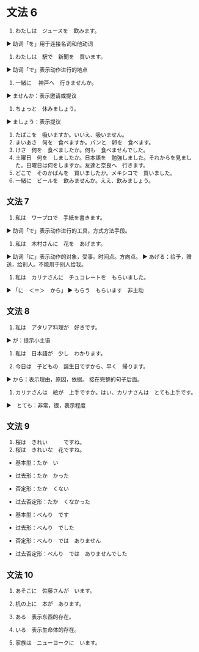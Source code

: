 # 文法 6

1. わたしは　ジュースを　飲みます。

▶️ 助词「を」用于连接名词和他动词

1. わたしは　駅で　新聞を　買います。

▶️ 助词「で」表示动作进行的地点

1. 一緒に　 神戸へ　行きませんか。

▶️ ませんか：表示邀请或提议

1. ちょっと　休みましょう。

▶️ ましょう：表示提议

1. たばこを　吸いますか。いいえ、吸いません。
2. まいあさ　何を　食べますか。パンと　卵を　食べます。
3. けさ　何を　食べましたか。何も　食べませんでした。
4. 土曜日　何を　しましたか。日本語を　勉強しました。それからを見ました。日曜日は何をしますか。友達と奈良へ　行きます。
5. どこで　そのかばんを　買いましたか。メキシコで　買いました。
6. 一緒に　ビールを　飲みませんか。ええ、飲みましょう。

## 文法 7

1. 私は　ワープロで　手紙を書きます。

▶️ 助词「で」表示动作进行的工具，方式方法手段。

1. 私は　木村さんに　花を　あげます。

▶️ 助词「に」表示动作的对象，受事。时间点。方向点。
▶️ あげる：给予，赠送，给别人。不能用于别人给我。

1. 私は　カリナさんに　チュコレートを　もらいました。

▶️ 「に　＜＝＞　から」
▶️ もらう　もらいます　非主动

## 文法 8

1. 私は　アタリア料理が　好きです。

▶️ が：提示小主语

1. 私は　日本語が　少し　わかります。

1. 今日は　子どもの　誕生日ですから、早く　帰ります。

▶️ から：表示理由，原因，依据。 接在完整的句子后面。

1. カリナさんは　絵が　上手ですか。はい、カリナさんは　とても上手です。

▶️　とても：非常，很，表示程度

## 文法 9

1. 桜は　きれい　　　ですね。
2. 桜は　きれいな　花ですね。

- 基本型：たか　い
- 过去形：たか　かった
- 否定形：たか　くない
- 过去否定形：たか　くなかった

- 基本型：べんり　です
- 过去形：べんり　でした
- 否定形：べんり　では　ありません
- 过去否定形：べんり　では　ありませんでした

## 文法 10

1. あそこに　佐藤さんが　います。

1. 机の上に　本が　あります。

1. ある　表示东西的存在。

1. いる　表示生命体的存在。

1. 家族は　ニューヨークに　います。
